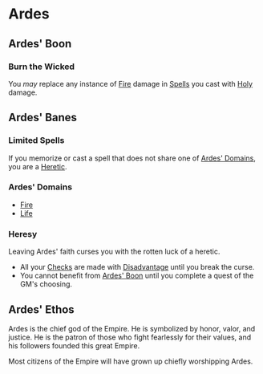 # Ardes
## Ardes' Boon
### Burn the Wicked
You *may* replace any instance of [Fire](../../Spell%20Domains/Fire.md) damage in [Spells](../../Spells.md) you cast with [Holy](../../../../Damage%20Types/Holy.md) damage.
## Ardes' Banes
### Limited Spells
If you memorize or cast a spell that does not share one of [Ardes' Domains](#Ardes'%20Domains), you are a [Heretic](Ardes.md#Heresy).
### Ardes' Domains
- [Fire](../../Spell%20Domains/Fire.md)
- [Life](../../Spell%20Domains/Life.md)
### Heresy
Leaving Ardes' faith curses you with the rotten luck of a heretic.
- All your [Checks](../../../../Game%20Procedures/Check.md) are made with [Disadvantage](../../../../Game%20Procedures/Dice%20Rolls/Disadvantage.md) until you break the curse.
- You cannot benefit from [Ardes' Boon](Ardes.md#Ardes'%20Boon) until you complete a quest of the GM's choosing.
## Ardes' Ethos
Ardes is the chief god of the Empire. He is symbolized by honor, valor, and justice. He is the patron of those who fight fearlessly for their values, and his followers founded this great Empire.

Most citizens of the Empire will have grown up chiefly worshipping Ardes.